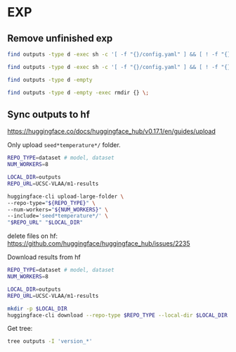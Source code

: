 # EXP

## Remove unfinished exp

```bash
find outputs -type d -exec sh -c '[ -f "{}/config.yaml" ] && [ ! -f "{}/metrics.json" ] && echo "{}"' \;

find outputs -type d -exec sh -c '[ -f "{}/config.yaml" ] && [ ! -f "{}/metrics.json" ] && rm -r "{}"' \;

find outputs -type d -empty 

find outputs -type d -empty -exec rmdir {} \;
```

## Sync outputs to hf

https://huggingface.co/docs/huggingface_hub/v0.17.1/en/guides/upload

Only upload `seed*temperature*/` folder.

```bash
REPO_TYPE=dataset # model, dataset
NUM_WORKERS=8

LOCAL_DIR=outputs
REPO_URL=UCSC-VLAA/m1-results

huggingface-cli upload-large-folder \
--repo-type="${REPO_TYPE}" \
--num-workers="${NUM_WORKERS}" \
--include='seed*temperature*/' \
"$REPO_URL" "$LOCAL_DIR"
```

delete files on hf: https://github.com/huggingface/huggingface_hub/issues/2235


Download results from hf

```bash
REPO_TYPE=dataset # model, dataset
NUM_WORKERS=8

LOCAL_DIR=outputs
REPO_URL=UCSC-VLAA/m1-results

mkdir -p $LOCAL_DIR
huggingface-cli download --repo-type $REPO_TYPE --local-dir $LOCAL_DIR ${REPO_URL}
```

Get tree:

```bash
tree outputs -I 'version_*'
```